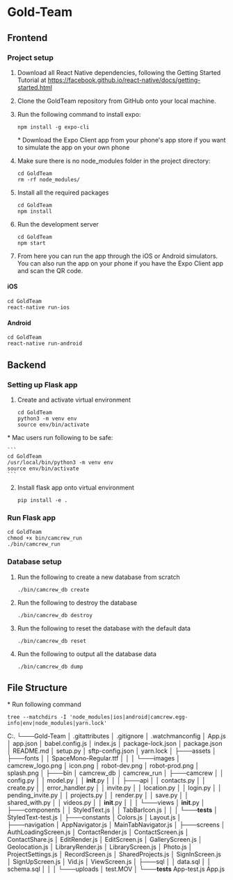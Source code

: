 # Gold-Team

## Frontend
### Project setup

1. Download all React Native dependencies, following the Getting Started Tutorial at https://facebook.github.io/react-native/docs/getting-started.html
2. Clone the GoldTeam repository from GitHub onto your local machine.
3. Run the following command to install expo:
    ```
    npm install -g expo-cli
    ```
    \* Download the Expo Client app from your phone's app store if you want to simulate the app on your own phone
4. Make sure there is no node_modules folder in the project directory:
    ```
    cd GoldTeam
    rm -rf node_modules/
    ```

5. Install all the required packages 
    ```
    cd GoldTeam
    npm install
    ```
6. Run the development server
    ```
    cd GoldTeam
    npm start
    ```
7. From here you can run the app through the iOS or Android simulators. You can also run the app on your phone if you have the Expo Client app and scan the QR code.

#### iOS

```
cd GoldTeam
react-native run-ios
```

#### Android

```
cd GoldTeam
react-native run-android
```

## Backend
### Setting up Flask app
1. Create and activate virtual environment
    ```
    cd GoldTeam
    python3 -m venv env
    source env/bin/activate
    ```
\* Mac users run following to be safe:

    ```
    cd GoldTeam
    /usr/local/bin/python3 -m venv env
    source env/bin/activate
    ```

2. Install flask app onto virtual environment
    ```
    pip install -e .
    ```

### Run Flask app

```
cd GoldTeam
chmod +x bin/camcrew_run
./bin/camcrew_run
```

### Database setup
1. Run the following to create a new database from scratch
    ```
    ./bin/camcrew_db create
    ```
2. Run the following to destroy the database
    ```
    ./bin/camcrew_db destroy
    ```
3. Run the following to reset the database with the default data
    ```
    ./bin/camcrew_db reset
    ```
4. Run the following to output all the database data
    ```
    ./bin/camcrew_db dump
    ```

## File Structure
\* Run following command
```
tree --matchdirs -I 'node_modules|ios|android|camcrew.egg-info|env|node_modules|yarn.lock'
```
C:.
└───Gold-Team
    │   .gitattributes
    │   .gitignore
    │   .watchmanconfig
    │   App.js
    │   app.json
    │   babel.config.js
    │   index.js
    │   package-lock.json
    │   package.json
    │   README.md
    │   setup.py
    │   sftp-config.json
    │   yarn.lock
    │
    ├───assets
    │   ├───fonts
    │   │       SpaceMono-Regular.ttf
    │   │
    │   └───images
    │           camcrew_logo.png
    │           icon.png
    │           robot-dev.png
    │           robot-prod.png
    │           splash.png
    │
    ├───bin
    │       camcrew_db
    │       camcrew_run
    │
    ├───camcrew
    │   │   config.py
    │   │   model.py
    │   │   __init__.py
    │   │
    │   ├───api
    │   │       contacts.py
    │   │       create.py
    │   │       error_handler.py
    │   │       invite.py
    │   │       location.py
    │   │       login.py
    │   │       pending_invite.py
    │   │       projects.py
    │   │       render.py
    │   │       save.py
    │   │       shared_with.py
    │   │       videos.py
    │   │       __init__.py
    │   │
    │   └───views
    │           __init__.py
    │
    ├───components
    │   │   StyledText.js
    │   │   TabBarIcon.js
    │   │
    │   └───__tests__
    │           StyledText-test.js
    │
    ├───constants
    │       Colors.js
    │       Layout.js
    │
    ├───navigation
    │       AppNavigator.js
    │       MainTabNavigator.js
    │
    ├───screens
    │       AuthLoadingScreen.js
    │       ContactRender.js
    │       ContactScreen.js
    │       ContactShare.js
    │       EditRender.js
    │       EditScreen.js
    │       GalleryScreen.js
    │       Geolocation.js
    │       LibraryRender.js
    │       LibraryScreen.js
    │       Photo.js
    │       ProjectSettings.js
    │       RecordScreen.js
    │       SharedProjects.js
    │       SignInScreen.js
    │       SignUpScreen.js
    │       Vid.js
    │       ViewScreen.js
    │
    ├───sql
    │   │   data.sql
    │   │   schema.sql
    │   │
    │   └───uploads
    │           test.MOV
    │
    └───__tests__
            App-test.js
            App.js



